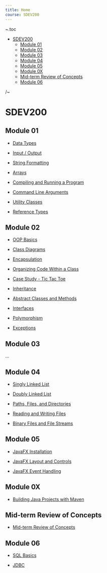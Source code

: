 ```yaml
---
title: Home
course: SDEV200
---
```


~.toc

- [SDEV200](#sdev200)
  - [Module 01](#module-01)
  - [Module 02](#module-02)
  - [Module 03](#module-03)
  - [Module 04](#module-04)
  - [Module 05](#module-05)
  - [Module 0X](#module-0x)
  - [Mid-term Review of Concepts](#mid-term-review-of-concepts)
  - [Module 06](#module-06)

/~

# SDEV200

## Module 01

- [Data Types](./data_types.html)

- [Input / Output](./input_output.html)

- [String Formatting](./string_formatting.html)

- [Arrays](./arrays.html)

- [Compiling and Running a Program](./compiling.html)

- [Command Line Arguments](./command_line_arguments.html)

- [Utility Classes](./utility_classes.html)

- [Reference Types](./reference_types.html)

## Module 02

- [OOP Basics](./oop_basics.html)

- [Class Diagrams](./class_diagrams.html)

- [Encapsulation](./encapsulation.html)

- [Organizing Code Within a Class](./organizing_class_code.html)

- [Case Study - Tic Tac Toe](./tic_tac_toe.html)

- [Inheritance](./inheritance.html)

- [Abstract Classes and Methods](./abstraction.html)

- [Interfaces](./interfaces.html)

- [Polymorphism](./polymorphism.html)

- [Exceptions](./exceptions.html)

## Module 03

...

## Module 04

- [Singly Linked List](./singly_linked_list.html)

- [Doubly Linked List](./doubly_linked_list.html)

- [Paths, Files, and Directories](./paths_files_directories.html)

- [Reading and Writing Files](./reading_writing_files.html)

- [Binary Files and File Streams](./binary_files_streams.html)

## Module 05

- [JavaFX Installation](./javafx_install.html)

- [JavaFX Layout and Controls](./javafx_layout_controls.html)

- [JavaFX Event Handling](./javafx_event_handling.html)

## Module 0X

- [Building Java Projects with Maven](./maven.html)

## Mid-term Review of Concepts

- [Mid-term Review of Concepts](./midterm_concept_review.html)

## Module 06

- [SQL Basics](./sql_basics.html)

- [JDBC](./jdbc.html)

<!--
SQL Injection
PreparedStatements
Object mapping (e.g. Book.java)
ResultSet to Object mapping
Adding a "save" method (upsert) to our Book class
-->
